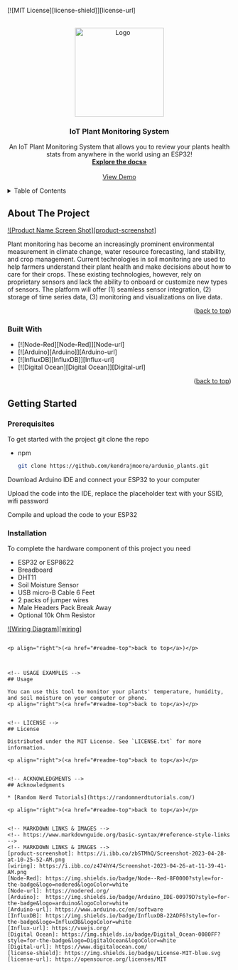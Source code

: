 
<a name="readme-top"></a>
<!-- PROJECT SHIELDS -->
[![MIT License][license-shield]][license-url]
<!-- PROJECT LOGO -->
<br />
<div align="center">
  <a href="https://github.com/kendrajmoore/ardunio_plants/edit/main/README.md">
    <img src="https://i.ibb.co/QP2QXhB/Pngtree-cute-green-small-plant-aloe-4651505.png" alt="Logo" width="200" height="200">
  </a>

  <h3 align="center">IoT Plant Monitoring System</h3>

  <p align="center">
    An IoT Plant Monitoring System that allows you to review your plants health stats from anywhere in the world using an ESP32!
    <br />
    <a href="https://kendrajmoore.github.io/ardunio_plants"><strong>Explore the docs»</strong></a>
    <br />
    <br />
    <a href="https://nodereddash.smartplant.live/ui">View Demo</a>
  </p>
</div>



<!-- TABLE OF CONTENTS -->
<details>
  <summary>Table of Contents</summary>
  <ol>
    <li>
      <a href="#about-the-project">About The Project</a>
      <ul>
        <li><a href="#built-with">Built With</a></li>
      </ul>
    </li>
    <li>
      <a href="#getting-started">Getting Started</a>
      <ul>
        <li><a href="#installation">Installation</a></li>
      </ul>
    </li>
    <li><a href="#usage">Usage</a></li>
    <li><a href="#license">License</a></li>
    <li><a href="#acknowledgments">Acknowledgments</a></li>
  </ol>
</details>


<!-- ABOUT THE PROJECT -->
## About The Project

[![Product Name Screen Shot][product-screenshot]](https://example.com)

Plant monitoring has become an increasingly prominent environmental measurement in climate change, water resource forecasting, land stability, and crop management. Current technologies in soil monitoring are used to help farmers understand their plant health and make decisions about how to care for their crops. These existing technologies, however, rely on proprietary sensors and lack the ability to onboard or customize new types of sensors. The platform will offer (1) seamless sensor integration, (2) storage of time series data, (3) monitoring and visualizations on live data. 


<p align="right">(<a href="#readme-top">back to top</a>)</p>



### Built With


* [![Node-Red][Node-Red]][Node-url]
* [![Arduino][Arduino]][Arduino-url]
* [![InfluxDB][InfluxDB]][Influx-url]
* [![Digital Ocean][Digital Ocean]][Digital-url]

<p align="right">(<a href="#readme-top">back to top</a>)</p>



<!-- GETTING STARTED -->
## Getting Started



### Prerequisites

To get started with the project git clone the repo
* npm
  ```sh
  git clone https://github.com/kendrajmoore/ardunio_plants.git
  ```

Download Arduino IDE and connect your ESP32 to your computer

Upload the code into the IDE, replace the placeholder text with your SSID, wifi password

Compile and upload the code to your ESP32


### Installation

To complete the hardware component of this project you need
* ESP32 or ESP8622
* Breadboard
* DHT11
* Soil Moisture Sensor
* USB micro-B Cable 6 Feet
* 2 packs of jumper wires
* Male Headers Pack Break Away
* Optional 10k Ohm Resistor

[![Wiring Diagram][wiring]]()



   ```

<p align="right">(<a href="#readme-top">back to top</a>)</p>



<!-- USAGE EXAMPLES -->
## Usage

You can use this tool to monitor your plants' temperature, humidity, and soil moisture on your computer or phone.
<p align="right">(<a href="#readme-top">back to top</a>)</p>


<!-- LICENSE -->
## License

Distributed under the MIT License. See `LICENSE.txt` for more information.

<p align="right">(<a href="#readme-top">back to top</a>)</p>


<!-- ACKNOWLEDGMENTS -->
## Acknowledgments

* [Random Nerd Tutorials](https://randomnerdtutorials.com/)

<p align="right">(<a href="#readme-top">back to top</a>)</p>


<!-- MARKDOWN LINKS & IMAGES -->
<!-- https://www.markdownguide.org/basic-syntax/#reference-style-links -->
<!-- MARKDOWN LINKS & IMAGES -->
[product-screenshot]: https://i.ibb.co/zbSTMhQ/Screenshot-2023-04-28-at-10-25-52-AM.png
[wiring]: https://i.ibb.co/z474hY4/Screenshot-2023-04-26-at-11-39-41-AM.png
[Node-Red]: https://img.shields.io/badge/Node--Red-8F0000?style=for-the-badge&logo=nodered&logoColor=white
[Node-url]: https://nodered.org/
[Arduino]: 	https://img.shields.io/badge/Arduino_IDE-00979D?style=for-the-badge&logo=arduino&logoColor=white
[Arduino-url]: https://www.arduino.cc/en/software
[InfluxDB]: https://img.shields.io/badge/InfluxDB-22ADF6?style=for-the-badge&logo=InfluxDB&logoColor=white
[Influx-url]: https://vuejs.org/
[Digital Ocean]: https://img.shields.io/badge/Digital_Ocean-0080FF?style=for-the-badge&logo=DigitalOcean&logoColor=white
[Digital-url]: https://www.digitalocean.com/
[license-shield]: https://img.shields.io/badge/License-MIT-blue.svg
[license-url]: https://opensource.org/licenses/MIT